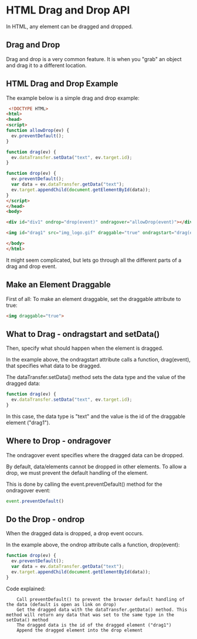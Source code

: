 # HTML Drag and Drop API

In HTML, any element can be dragged and dropped.

## Drag and Drop
Drag and drop is a very common feature. It is when you "grab" an object and drag it to a different location.

## HTML Drag and Drop Example
The example below is a simple drag and drop example:
```html
 <!DOCTYPE HTML>
<html>
<head>
<script>
function allowDrop(ev) {
  ev.preventDefault();
}

function drag(ev) {
  ev.dataTransfer.setData("text", ev.target.id);
}

function drop(ev) {
  ev.preventDefault();
  var data = ev.dataTransfer.getData("text");
  ev.target.appendChild(document.getElementById(data));
}
</script>
</head>
<body>

<div id="div1" ondrop="drop(event)" ondragover="allowDrop(event)"></div>

<img id="drag1" src="img_logo.gif" draggable="true" ondragstart="drag(event)" width="336" height="69">

</body>
</html> 
```

It might seem complicated, but lets go through all the different parts of a drag and drop event.

## Make an Element Draggable
First of all: To make an element draggable, set the draggable attribute to true:

```html
<img draggable="true">
```

## What to Drag - ondragstart and setData()
Then, specify what should happen when the element is dragged.

In the example above, the ondragstart attribute calls a function, drag(event), that specifies what data to be dragged.

The dataTransfer.setData() method sets the data type and the value of the dragged data:

```javascript
function drag(ev) {
  ev.dataTransfer.setData("text", ev.target.id);
} 
```

In this case, the data type is "text" and the value is the id of the draggable element ("drag1").

## Where to Drop - ondragover
The ondragover event specifies where the dragged data can be dropped.

By default, data/elements cannot be dropped in other elements. To allow a drop, we must prevent the default handling of the element.

This is done by calling the event.preventDefault() method for the ondragover event:

```javascript
event.preventDefault()
```

## Do the Drop - ondrop
When the dragged data is dropped, a drop event occurs.

In the example above, the ondrop attribute calls a function, drop(event):
```javascript
function drop(ev) {
  ev.preventDefault();
  var data = ev.dataTransfer.getData("text");
  ev.target.appendChild(document.getElementById(data));
}
```

Code explained:
```
    Call preventDefault() to prevent the browser default handling of the data (default is open as link on drop)
    Get the dragged data with the dataTransfer.getData() method. This method will return any data that was set to the same type in the setData() method
    The dragged data is the id of the dragged element ("drag1")
    Append the dragged element into the drop element
```

